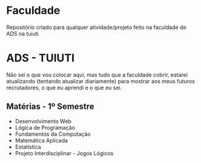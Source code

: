 # Faculdade
Repositório criado para qualquer atividade/projeto feito na faculdade de ADS na tuiuti

<h1>ADS - TUIUTI</h1>
<p> Não sei o que vou colocar aqui, mas tudo que a faculdade cobrir, estarei atualizando (tentando atualizar diariamente) para mostrar aos meus futuros recrutadores, o que eu aprendi e o que eu sei.</p>

<h2>Matérias - 1º Semestre</h2>
<ul>
    <li>Desenvolvimento Web</li>
    <li>Lógica de Programação</li>
    <li>Fundamentos da Computação</li>
    <li>Matemática Aplicada</li>
    <li>Estatística</li>
    <li>Projeto Interdisciplinar - Jogos Lógicos</li>
</ul>
